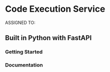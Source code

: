 # Code Execution Service

ASSIGNED TO: 

## Built in Python with FastAPI

### Getting Started

### Documentation

